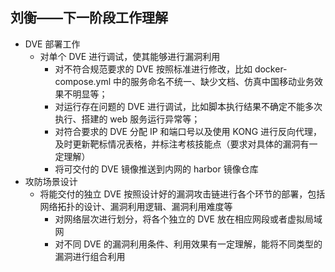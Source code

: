 ## 刘衡——下一阶段工作理解

- DVE 部署工作
  - 对单个 DVE 进行调试，使其能够进行漏洞利用
    - 对不符合规范要求的 DVE 按照标准进行修改，比如 docker-compose.yml 中的服务命名不统一、缺少文档、仿真中国移动业务效果不明显等；
    - 对运行存在问题的 DVE 进行调试，比如脚本执行结果不确定不能多次执行、搭建的 web 服务运行异常等；
    - 对符合要求的 DVE 分配 IP 和端口号以及使用 KONG 进行反向代理，及时更新靶标情况表格，并标注考核技能点（要求对具体的漏洞有一定理解）
    - 将可交付的 DVE 镜像推送到内网的 harbor 镜像仓库
- 攻防场景设计
  - 将能交付的独立 DVE 按照设计好的漏洞攻击链进行各个环节的部署，包括网络拓扑的设计、漏洞利用逻辑、漏洞利用难度等
    - 对网络层次进行划分，将各个独立的 DVE 放在相应网段或者虚拟局域网
    - 对不同 DVE 的漏洞利用条件、利用效果有一定理解，能将不同类型的漏洞进行组合利用
